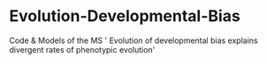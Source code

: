# Evolution-Developmental-Bias
Code &amp; Models of the MS ' Evolution of developmental bias explains divergent rates of phenotypic evolution'
